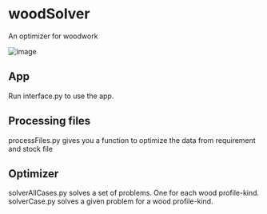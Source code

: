 # woodSolver
An optimizer for woodwork

![image](https://user-images.githubusercontent.com/63505927/182860368-13a9f24b-c178-4dc2-8806-1f8cefc61977.png)

## App
Run interface.py to use the app. 
## Processing files
processFiles.py gives you a function to optimize the data from requirement and stock file
## Optimizer
solverAllCases.py solves a set of problems. One for each wood profile-kind.
solverCase.py solves a given problem for a wood profile-kind.

